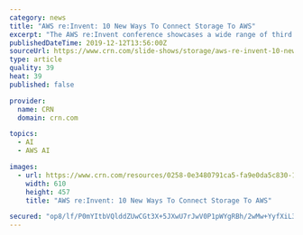 ```yaml
---
category: news
title: "AWS re:Invent: 10 New Ways To Connect Storage To AWS"
excerpt: "The AWS re:Invent conference showcases a wide range of third ... and disaster recovery as well as take advantage of customers' increasing need for artificial intelligence, machine learning, and analytics to better manage their cloud-based workloads."
publishedDateTime: 2019-12-12T13:56:00Z
sourceUrl: https://www.crn.com/slide-shows/storage/aws-re-invent-10-new-ways-to-connect-storage-to-aws
type: article
quality: 39
heat: 39
published: false

provider:
  name: CRN
  domain: crn.com

topics:
  - AI
  - AWS AI

images:
  - url: https://www.crn.com/resources/0258-0e3480791ca5-fa9e0da5c830-1000/aws-sign.jpg
    width: 610
    height: 457
    title: "AWS re:Invent: 10 New Ways To Connect Storage To AWS"

secured: "op8/lf/P0mYItbVQlddZUwCGt3X+5JXwU7rJwV0P1pWYgRBh/2wMw+YyfXiL3DViZjieT2sfDvJgKeGbEGO3E5mn6mlfdjsp9W1Khg0owDqhrPaFZwI2LhWBVgY83d+XJc5M4AwezQOhMx0snBZj2AMJ/7r9g0OgQL3bWrEBh3+nbKQ8FWhiCckGB8aoAeQl/eQ1dbgdVnitNZNYsSO2rKTWxq3dZRzX4Ek5yIz17tb4nMno3aV25fUHIxd1O8KdADdoxLYtwIgcyOuPJscrOA==;/VzzoK1YpHWEF+M5feu9Wg=="
---
```


